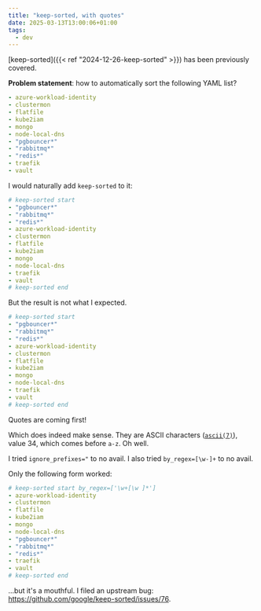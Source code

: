 ```yaml
---
title: "keep-sorted, with quotes"
date: 2025-03-13T13:00:06+01:00
tags:
  - dev
---
```


[keep-sorted]({{< ref "2024-12-26-keep-sorted" >}}) has been previously covered.

**Problem statement**: how to automatically sort the following YAML list?

```yaml
- azure-workload-identity
- clustermon
- flatfile
- kube2iam
- mongo
- node-local-dns
- "pgbouncer*"
- "rabbitmq*"
- "redis*"
- traefik
- vault
```

I would naturally add `keep-sorted` to it:

```yaml
# keep-sorted start
- "pgbouncer*"
- "rabbitmq*"
- "redis*"
- azure-workload-identity
- clustermon
- flatfile
- kube2iam
- mongo
- node-local-dns
- traefik
- vault
# keep-sorted end
```

But the result is not what I expected.

```yaml
# keep-sorted start
- "pgbouncer*"
- "rabbitmq*"
- "redis*"
- azure-workload-identity
- clustermon
- flatfile
- kube2iam
- mongo
- node-local-dns
- traefik
- vault
# keep-sorted end
```

Quotes are coming first!

Which does indeed make sense. They are ASCII characters
([`ascii(7)`](https://man.archlinux.org/man/ascii.7)), value 34, which comes
before `a-z`. Oh well.

I tried `ignore_prefixes="` to no avail. I also tried `by_regex=[\w-]+` to no
avail.

Only the following form worked:

```yaml
# keep-sorted start by_regex=['\w+[\w ]*']
- azure-workload-identity
- clustermon
- flatfile
- kube2iam
- mongo
- node-local-dns
- "pgbouncer*"
- "rabbitmq*"
- "redis*"
- traefik
- vault
# keep-sorted end
```

...but it's a mouthful. I filed an upstream bug:
https://github.com/google/keep-sorted/issues/76.
